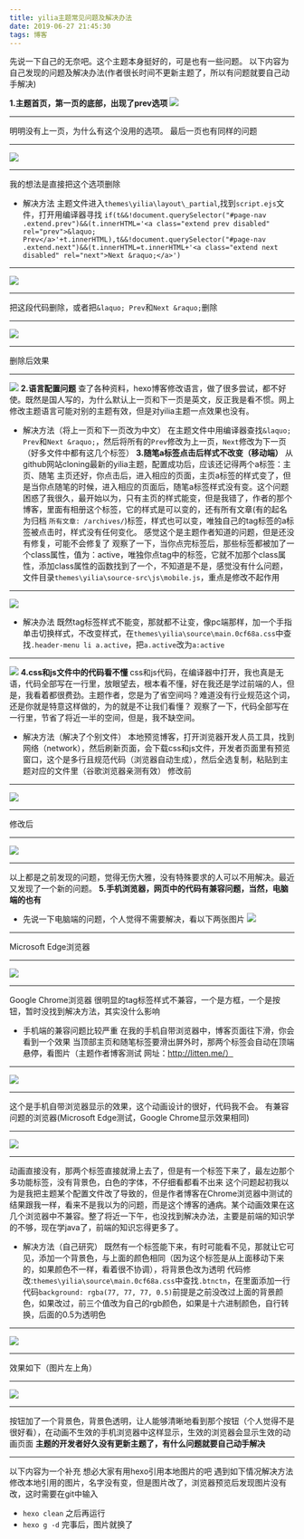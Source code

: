 ```yaml
---
title: yilia主题常见问题及解决办法
date: 2019-06-27 21:45:30
tags: 博客
---
```

先说一下自己的无奈吧。这个主题本身挺好的，可是也有一些问题。
以下内容为自己发现的问题及解决办法(作者很长时间不更新主题了，所以有问题就要自己动手解决)
<!--more-->
**1.主题首页，第一页的底部，出现了prev选项**
![](1.png)
***
明明没有上一页，为什么有这个没用的选项。
最后一页也有同样的问题
***
![](2.png)
***
我的想法是直接把这个选项删除
- 解决方法
主题文件进入`themes\yilia\layout\_partial`,找到`script.ejs`文件，打开用编译器寻找
`if(t&&!document.querySelector("#page-nav .extend.prev")&&(t.innerHTML='<a class="extend prev disabled" rel="prev">&laquo; Prev</a>'+t.innerHTML),t&&!document.querySelector("#page-nav .extend.next")&&(t.innerHTML=t.innerHTML+'<a class="extend next disabled" rel="next">Next &raquo;</a>')`
***
![](3.png)
***
把这段代码删除，或者把`&laquo; Prev`和`Next &raquo;`删除
***
![](4.png)
***
删除后效果
***
![](5.png)
**2.语言配置问题**
查了各种资料，hexo博客修改语言，做了很多尝试，都不好使。既然是国人写的，为什么默认上一页和下一页是英文，反正我是看不惯。网上修改主题语言可能对别的主题有效，但是对yilia主题一点效果也没有。
- 解决方法（将上一页和下一页改为中文）
在主题文件中用编译器查找`&laquo; Prev`和`Next &raquo;`，然后将所有的`Prev`修改为上一页，`Next`修改为下一页（好多文件中都有这几个标签）
**3.随笔a标签点击后样式不改变（移动端）**
从github网站cloning最新的yilia主题，配置成功后，应该还记得两个a标签：主页、随笔
主页还好，你点击后，进入相应的页面，主页a标签的样式变了，但是当你点随笔的时候，进入相应的页面后，随笔a标签样式没有变。这个问题困惑了我很久，最开始以为，只有主页的样式能变，但是我错了，作者的那个博客，里面有相册这个标签，它的样式是可以变的，还有所有文章(有的起名为归档 `所有文章: /archives/`)标签，样式也可以变，唯独自己的tag标签的a标签被点击时，样式没有任何变化。
感觉这个是主题作者知道的问题，但是还没有修复，可能不会修复了
观察了一下，当你点完标签后，那些标签都被加了一个class属性，值为：active，唯独你点tag中的标签，它就不加那个class属性，添加class属性的函数找到了一个，不知道是不是，感觉没有什么问题，文件目录`themes\yilia\source-src\js\mobile.js`，重点是修改不起作用
***
![](6.png)
- 解决办法
既然tag标签样式不能变，那就都不让变，像pc端那样，加一个手指单击切换样式，不改变样式，在`themes\yilia\source\main.0cf68a.css`中查找`.header-menu li a.active`，把`a.active`改为`a:active`
***
![](7.png)
**4.css和js文件中的代码看不懂**
css和js代码，在编译器中打开，我也真是无语，代码全部写在一行里，放眼望去，根本看不懂，好在我还是学过前端的人，但是，我看着都很费劲。主题作者，您是为了省空间吗？难道没有行业规范这个词，还是你就是特意这样做的，为的就是不让我们看懂？
观察了一下，代码全部写在一行里，节省了将近一半的空间，但是，我不缺空间。
- 解决方法（解决了个别文件）
本地预览博客，打开浏览器开发人员工具，找到网络（network），然后刷新页面，会下载css和js文件，开发者页面里有预览窗口，这个是多行且规范代码（浏览器自动生成），然后全选复制，粘贴到主题对应的文件里（谷歌浏览器亲测有效）
修改前
***
![](8.png)
***
修改后
***
![](9.png)
***
以上都是之前发现的问题，觉得无伤大雅，没有特殊要求的人可以不用解决。最近又发现了一个新的问题。
**5.手机浏览器，网页中的代码有兼容问题，当然，电脑端的也有**
* 先说一下电脑端的问题，个人觉得不需要解决，看以下两张图片
![](10.png)
***
Microsoft Edge浏览器
***
![](11.png)
***
Google Chrome浏览器
很明显的tag标签样式不兼容，一个是方框，一个是按钮，暂时没找到解决方法，其实没什么影响
* 手机端的兼容问题比较严重
在我的手机自带浏览器中，博客页面往下滑，你会看到一个效果
当顶部主页和随笔标签要滑出屏外时，那两个标签会自动在顶端悬停，看图片（主题作者博客测试 网址：http://litten.me/）
***
![](12.jpg)
***
这个是手机自带浏览器显示的效果，这个动画设计的很好，代码我不会。
有兼容问题的浏览器(Microsoft Edge测试，Google Chrome显示效果相同)
***
![](13.jpg)
***
动画直接没有，那两个标签直接就滑上去了，但是有一个标签下来了，最左边那个多功能标签，没有背景色，白色的字体，不仔细看都看不出来
这个问题起初我以为是我把主题某个配置文件改了导致的，但是作者博客在Chrome浏览器中测试的结果跟我一样，看来不是我以为的问题，而是这个博客的通病。某个动画效果在这几个浏览器中不兼容。整了将近一下午，也没找到解决办法，主要是前端的知识学的不够，现在学java了，前端的知识忘得更多了。
- 解决方法（自己研究）
既然有一个标签能下来，有时可能看不见，那就让它可见，添加一个背景色，与上面的颜色相同（因为这个标签是从上面移动下来的，如果颜色不一样，看着很不协调），将背景色改为透明
代码修改:`themes\yilia\source\main.0cf68a.css`中查找`.btnctn`，在里面添加一行代码`background: rgba(77, 77, 77, 0.5)`前提是之前没改过上面的背景颜色，如果改过，前三个值改为自己的rgb颜色，如果是十六进制颜色，自行转换，后面的0.5为透明色
***
![](14.png)
***
效果如下（图片左上角）
***
![](15.png)
***
按钮加了一个背景色，背景色透明，让人能够清晰地看到那个按钮（个人觉得不是很好看），在动画不生效的手机浏览器中这样显示，生效的浏览器会显示生效的动画页面
**主题的开发者好久没有更新主题了，有什么问题就要自己动手解决**
***
以下内容为一个补充
想必大家有用hexo引用本地图片的吧
遇到如下情况解决方法
修改本地引用的图片，名字没有变，但是图片改了，浏览器预览后发现图片没有改，这时需要在git中输入
* `hexo clean`
之后再运行
* `hexo g -d`
完事后，图片就换了